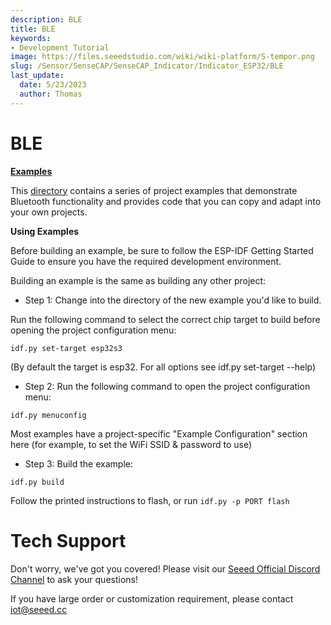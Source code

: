 ```yaml
---
description: BLE
title: BLE
keywords:
- Development Tutorial
image: https://files.seeedstudio.com/wiki/wiki-platform/S-tempor.png
slug: /Sensor/SenseCAP/SenseCAP_Indicator/Indicator_ESP32/BLE
last_update:
  date: 5/23/2023
  author: Thomas
---
```

# **BLE**

[**Examples**](https://github.com/espressif/esp-idf/tree/master/examples/bluetooth)

This [directory](https://github.com/espressif/esp-idf/tree/master/examples/bluetooth) contains a series of project examples that demonstrate Bluetooth functionality and provides code that you can copy and adapt into your own projects.

**Using Examples**

Before building an example, be sure to follow the ESP-IDF Getting Started Guide to ensure you have the required development environment.

Building an example is the same as building any other project:

- Step 1: Change into the directory of the new example you'd like to build.

Run the following command to select the correct chip target to build before opening the project configuration menu:

`idf.py set-target esp32s3`

(By default the target is esp32. For all options see idf.py set-target --help)

- Step 2: Run the following command to open the project configuration menu:

`idf.py menuconfig`

Most examples have a project-specific "Example Configuration" section here (for example, to set the WiFi SSID & password to use)

- Step 3: Build the example:

`idf.py build`

Follow the printed instructions to flash, or run 
`idf.py -p PORT flash`
    
# **Tech Support**

Don't worry, we've got you covered! Please visit our [Seeed Official Discord Channel](https://discord.gg/cPpeuQMM) to ask your questions! 

If you have large order or customization requirement, please contact iot@seeed.cc